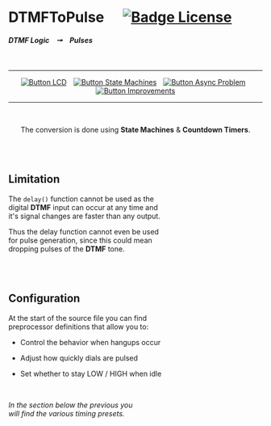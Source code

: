 
# DTMFToPulse    [![Badge License]][License]

***DTMF Logic   🠖   Pulses***

<br>

<div align = center>

---

[![Button LCD]][LCD]  
[![Button State Machines]][State Machines]  
[![Button Async Problem]][Async Problem]  
[![Button Improvements]][Improvements]

---

<br>

The conversion is done using **State Machines** & **Countdown Timers**.

</div>

<br>
<br>

## Limitation

The `delay()` function cannot be used as the <br>
digital **DTMF** input can occur at any time and <br>
it's signal changes are faster than any output. <br>

Thus the delay function cannot even be used <br>
for pulse generation, since this could mean <br>
dropping pulses of the **DTMF** tone.

<br>
<br>

## Configuration

At the start of the source file you can find <br>
preprocessor definitions that allow you to:

- Control the behavior when hangups occur

- Adjust how quickly dials are pulsed

- Set whether to stay LOW / HIGH when idle

<br>

*In the section below the previous you* <br>
*will find the various timing presets.*

<br>


<!----------------------------------------------------------------------------->

[State Machines]: Documentation/State%20Machineies.md
[Async Problem]: Documentation/Async%20Problem.md
[Improvements]: Documentation/Improvements.md
[LCD]: Documentation/LCD.md

[Badge License]: https://img.shields.io/badge/License-Unknown-808080.svg?style=for-the-badge
[License]: #

<!---------------------------------{ Buttons }--------------------------------->

[Button State Machines]: https://img.shields.io/badge/State_Machines-c9c307?style=for-the-badge&logoColor=white&logo=MaterialDesignIcons
[Button Async Problem]: https://img.shields.io/badge/Multiple_Async_Problem-884cc9?style=for-the-badge&logoColor=white&logo=ChakraUI
[Button Improvements]: https://img.shields.io/badge/Improvements-33c56e?style=for-the-badge&logoColor=white&logo=AddThis
[Button LCD]: https://img.shields.io/badge/LCD-73ade7?style=for-the-badge&logoColor=white&logo=GNOMETerminal
